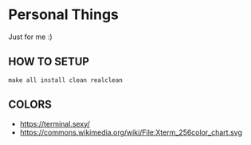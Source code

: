 Personal Things
===============

Just for me :)

HOW TO SETUP
------------

    make all install clean realclean

COLORS
------

* https://terminal.sexy/
* https://commons.wikimedia.org/wiki/File:Xterm_256color_chart.svg
